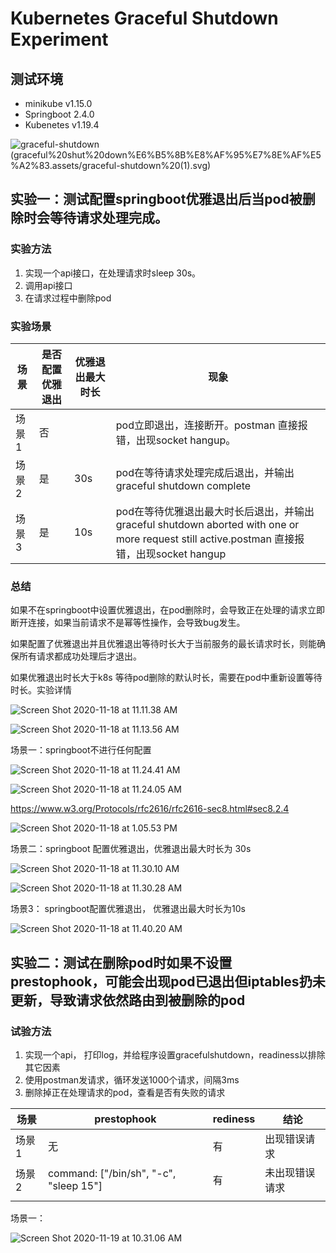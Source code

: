 # Kubernetes Graceful Shutdown Experiment

## 测试环境

- minikube v1.15.0
- Springboot 2.4.0
- Kubenetes v1.19.4

![graceful-shutdown (graceful%20shut%20down%E6%B5%8B%E8%AF%95%E7%8E%AF%E5%A2%83.assets/graceful-shutdown%20(1).svg)](/Users/yu.zhang2/Downloads/graceful-shutdown%20(1).svg)



## 实验一：测试配置springboot优雅退出后当pod被删除时会等待请求处理完成。

### 实验方法

1. 实现一个api接口，在处理请求时sleep 30s。
2. 调用api接口
3. 在请求过程中删除pod

### 实验场景

| 场景  | 是否配置优雅退出 | 优雅退出最大时长 | 现象                                                         |
| ----- | ---------------- | ---------------- | ------------------------------------------------------------ |
| 场景1 | 否               |                  | pod立即退出，连接断开。postman 直接报错，出现socket hangup。 |
| 场景2 | 是               | 30s              | pod在等待请求处理完成后退出，并输出graceful shutdown complete |
| 场景3 | 是               | 10s              | pod在等待优雅退出最大时长后退出，并输出graceful shutdown aborted with one or more request still active.postman 直接报错，出现socket hangup |

### 总结

如果不在springboot中设置优雅退出，在pod删除时，会导致正在处理的请求立即断开连接，如果当前请求不是幂等性操作，会导致bug发生。

如果配置了优雅退出并且优雅退出等待时长大于当前服务的最长请求时长，则能确保所有请求都成功处理后才退出。

如果优雅退出时长大于k8s 等待pod删除的默认时长，需要在pod中重新设置等待时长。实验详情



![Screen Shot 2020-11-18 at 11.11.38 AM](graceful%20shut%20down%E6%B5%8B%E8%AF%95%E7%8E%AF%E5%A2%83.assets/Screen%20Shot%202020-11-18%20at%2011.11.38%20AM.png)

![Screen Shot 2020-11-18 at 11.13.56 AM](graceful%20shut%20down%E6%B5%8B%E8%AF%95%E7%8E%AF%E5%A2%83.assets/Screen%20Shot%202020-11-18%20at%2011.13.56%20AM.png)



场景一：springboot不进行任何配置

![Screen Shot 2020-11-18 at 11.24.41 AM](/Users/yu.zhang2/Desktop/Screen%20Shot%202020-11-18%20at%2011.24.41%20AM.png)



![Screen Shot 2020-11-18 at 11.24.05 AM](graceful%20shut%20down%E6%B5%8B%E8%AF%95%E7%8E%AF%E5%A2%83.assets/Screen%20Shot%202020-11-18%20at%2011.24.05%20AM.png)

https://www.w3.org/Protocols/rfc2616/rfc2616-sec8.html#sec8.2.4

![Screen Shot 2020-11-18 at 1.05.53 PM](graceful%20shut%20down%E6%B5%8B%E8%AF%95%E7%8E%AF%E5%A2%83.assets/Screen%20Shot%202020-11-18%20at%201.05.53%20PM.png)



场景二：springboot 配置优雅退出，优雅退出最大时长为 30s

![Screen Shot 2020-11-18 at 11.30.10 AM](graceful%20shut%20down%E6%B5%8B%E8%AF%95%E7%8E%AF%E5%A2%83.assets/Screen%20Shot%202020-11-18%20at%2011.30.10%20AM.png)

![Screen Shot 2020-11-18 at 11.30.28 AM](graceful%20shut%20down%E6%B5%8B%E8%AF%95%E7%8E%AF%E5%A2%83.assets/Screen%20Shot%202020-11-18%20at%2011.30.28%20AM.png)

场景3： springboot配置优雅退出， 优雅退出最大时长为10s

![Screen Shot 2020-11-18 at 11.40.20 AM](graceful%20shut%20down%E6%B5%8B%E8%AF%95%E7%8E%AF%E5%A2%83.assets/Screen%20Shot%202020-11-18%20at%2011.40.20%20AM.png)



## 实验二：测试在删除pod时如果不设置prestophook，可能会出现pod已退出但iptables扔未更新，导致请求依然路由到被删除的pod

### 试验方法

1. 实现一个api， 打印log，并给程序设置gracefulshutdown，readiness以排除其它因素
2. 使用postman发请求，循环发送1000个请求，间隔3ms
3. 删除掉正在处理请求的pod，查看是否有失败的请求

| 场景  | prestophook                            | rediness | 结论           |
| ----- | -------------------------------------- | -------- | -------------- |
| 场景1 | 无                                     | 有       | 出现错误请求   |
| 场景2 | command: ["/bin/sh", "-c", "sleep 15"] | 有       | 未出现错误请求 |
|       |                                        |          |                |

场景一：

![Screen Shot 2020-11-19 at 10.31.06 AM](graceful%20shut%20down%E6%B5%8B%E8%AF%95%E7%8E%AF%E5%A2%83.assets/Screen%20Shot%202020-11-19%20at%2010.31.06%20AM.png)
